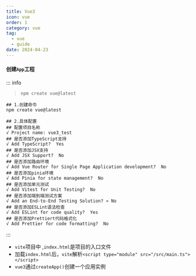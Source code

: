 ```yaml
---
title: Vue3
icon: vue
order: 1
category: vue
tag:
  - vue
  - guide
date: 2024-04-23
---
```



#### 创建`App`工程

::: info 


> `npm create vue@latest`

```shell
## 1.创建命令
npm create vue@latest

## 2.具体配置
## 配置项目名称
√ Project name: vue3_test
## 是否添加TypeScript支持
√ Add TypeScript?  Yes
## 是否添加JSX支持
√ Add JSX Support?  No
## 是否添加路由环境
√ Add Vue Router for Single Page Application development?  No
## 是否添加pinia环境
√ Add Pinia for state management?  No
## 是否添加单元测试
√ Add Vitest for Unit Testing?  No
## 是否添加端到端测试方案
√ Add an End-to-End Testing Solution? » No
## 是否添加ESLint语法检查
√ Add ESLint for code quality?  Yes
## 是否添加Prettiert代码格式化
√ Add Prettier for code formatting?  No
```

:::

- `vite`项目中 ,`index.html`是项目的入口文件
- 加载`index.html`后，`vite`解析`<script type="module" src="/src/main.ts"></script>`
- `vue3`通过`createApp()`创建一个应用实例